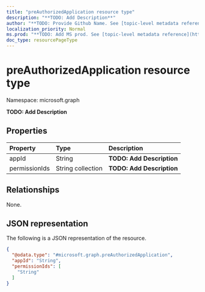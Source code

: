 ```yaml
---
title: "preAuthorizedApplication resource type"
description: "**TODO: Add Description**"
author: "**TODO: Provide Github Name. See [topic-level metadata reference](https://msgo.azurewebsites.net/add/document/guidelines/metadata.html#topic-level-metadata)**"
localization_priority: Normal
ms.prod: "**TODO: Add MS prod. See [topic-level metadata reference](https://msgo.azurewebsites.net/add/document/guidelines/metadata.html#topic-level-metadata)**"
doc_type: resourcePageType
---
```


# preAuthorizedApplication resource type

Namespace: microsoft.graph

**TODO: Add Description**

## Properties
|Property|Type|Description|
|:---|:---|:---|
|appId|String|**TODO: Add Description**|
|permissionIds|String collection|**TODO: Add Description**|

## Relationships
None.

## JSON representation
The following is a JSON representation of the resource.
<!-- {
  "blockType": "resource",
  "@odata.type": "microsoft.graph.preAuthorizedApplication"
}
-->
``` json
{
  "@odata.type": "#microsoft.graph.preAuthorizedApplication",
  "appId": "String",
  "permissionIds": [
    "String"
  ]
}
```

